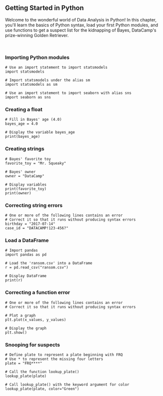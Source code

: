 ## Getting Started in Python

Welcome to the wonderful world of Data Analysis in Python! In this chapter, you'll learn the basics of Python syntax, load your first Python modules, and use functions to get a suspect list for the kidnapping of Bayes, DataCamp's prize-winning Golden Retriever.

<br>

### Importing Python modules

```
# Use an import statement to import statsmodels
import statsmodels

# Import statsmodels under the alias sm
import statsmodels as sm

# Use an import statement to import seaborn with alias sns
import seaborn as sns
```

### Creating a float

```
# Fill in Bayes' age (4.0)
bayes_age = 4.0

# Display the variable bayes_age
print(bayes_age)
```

### Creating strings

```
# Bayes' favorite toy
favorite_toy = "Mr. Squeaky"

# Bayes' owner
owner = "DataCamp"

# Display variables
print(favorite_toy)
print(owner)
```

### Correcting string errors

```
# One or more of the following lines contains an error
# Correct it so that it runs without producing syntax errors
birthday = "2017-07-14"
case_id = "DATACAMP!123-456?"
```

### Load a DataFrame

```
# Import pandas
import pandas as pd

# Load the 'ransom.csv' into a DataFrame
r = pd.read_csv("ransom.csv")

# Display DataFrame
print(r)
```

### Correcting a function error

```
# One or more of the following lines contains an error
# Correct it so that it runs without producing syntax errors

# Plot a graph
plt.plot(x_values, y_values)

# Display the graph
plt.show()
```

### Snooping for suspects

```
# Define plate to represent a plate beginning with FRQ
# Use * to represent the missing four letters
plate = "FRQ****"

# Call the function lookup_plate()
lookup_plate(plate)

# Call lookup_plate() with the keyword argument for color
lookup_plate(plate, color="Green")
```
